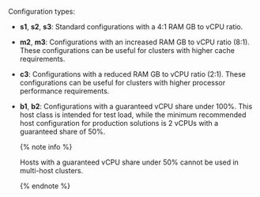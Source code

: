 Configuration types:


* **s1**, **s2**, **s3**: Standard configurations with a 4:1 RAM GB to vCPU ratio.
* **m2**, **m3**: Configurations with an increased RAM GB to vCPU ratio (8:1). These configurations can be useful for clusters with higher cache requirements.
* **c3**: Configurations with a reduced RAM GB to vCPU ratio (2:1). These configurations can be useful for clusters with higher processor performance requirements.
* **b1**, **b2**: Сonfigurations with a guaranteed vCPU share under 100%. This host class is intended for test load, while the minimum recommended host configuration for production solutions is 2 vCPUs with a guaranteed share of 50%.



  {% note info %}

  Hosts with a guaranteed vCPU share under 50% cannot be used in multi-host clusters.

  {% endnote %}
